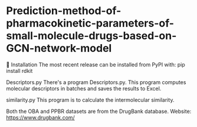 # Prediction-method-of-pharmacokinetic-parameters-of-small-molecule-drugs-based-on-GCN-network-model
🚀 Installation
The most recent release can be installed from PyPI with:
pip install rdkit

Descriptors.py
There's a program Descriptors.py. This program computes molecular descriptors in batches and saves the results to Excel.

similarity.py
This program is to calculate the intermolecular similarity.

Both the OBA and PPBR datasets are from the DrugBank database. Website: https://www.drugbank.com/
